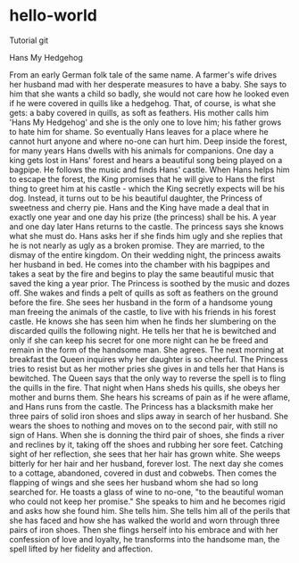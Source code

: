 # hello-world
Tutorial git

Hans My Hedgehog

From an early German folk tale of the same name. A farmer's wife drives her husband mad with her desperate measures to have a baby. She says to him that she wants a child so badly, she would not care how he looked even if he were covered in quills like a hedgehog. That, of course, is what she gets: a baby covered in quills, as soft as feathers. His mother calls him 'Hans My Hedgehog' and she is the only one to love him; his father grows to hate him for shame. So eventually Hans leaves for a place where he cannot hurt anyone and where no-one can hurt him. Deep inside the forest, for many years Hans dwells with his animals for companions. One day a king gets lost in Hans' forest and hears a beautiful song being played on a bagpipe. He follows the music and finds Hans' castle. When Hans helps him to escape the forest, the King promises that he will give to Hans the first thing to greet him at his castle - which the King secretly expects will be his dog. Instead, it turns out to be his beautiful daughter, the Princess of sweetness and cherry pie. Hans and the King have made a deal that in exactly one year and one day his prize (the princess) shall be his. A year and one day later Hans returns to the castle. The princess says she knows what she must do. Hans asks her if she finds him ugly and she replies that he is not nearly as ugly as a broken promise. They are married, to the dismay of the entire kingdom. On their wedding night, the princess awaits her husband in bed. He comes into the chamber with his bagpipes and takes a seat by the fire and begins to play the same beautiful music that saved the king a year prior. The Princess is soothed by the music and dozes off. She wakes and finds a pelt of quills as soft as feathers on the ground before the fire. She sees her husband in the form of a handsome young man freeing the animals of the castle, to live with his friends in his forest castle. He knows she has seen him when he finds her slumbering on the discarded quills the following night. He tells her that he is bewitched and only if she can keep his secret for one more night can he be freed and remain in the form of the handsome man. She agrees. The next morning at breakfast the Queen inquires why her daughter is so cheerful. The Princess tries to resist but as her mother pries she gives in and tells her that Hans is bewitched. The Queen says that the only way to reverse the spell is to fling the quills in the fire. That night when Hans sheds his quills, she obeys her mother and burns them. She hears his screams of pain as if he were aflame, and Hans runs from the castle. The Princess has a blacksmith make her three pairs of solid iron shoes and slips away in search of her husband. She wears the shoes to nothing and moves on to the second pair, with still no sign of Hans. When she is donning the third pair of shoes, she finds a river and reclines by it, taking off the shoes and rubbing her sore feet. Catching sight of her reflection, she sees that her hair has grown white. She weeps bitterly for her hair and her husband, forever lost. The next day she comes to a cottage, abandoned, covered in dust and cobwebs. Then comes the flapping of wings and she sees her husband whom she had so long searched for. He toasts a glass of wine to no-one, "to the beautiful woman who could not keep her promise." She speaks to him and he becomes rigid and asks how she found him. She tells him. She tells him all of the perils that she has faced and how she has walked the world and worn through three pairs of iron shoes. Then she flings herself into his embrace and with her confession of love and loyalty, he transforms into the handsome man, the spell lifted by her fidelity and affection.
